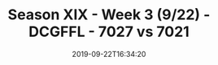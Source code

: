 ---
title: Season XIX - Week 3 (9/22) - DCGFFL - 7027 vs 7021
teams_score:
- team: 7027
  score: 7
- team: 7021
  score: 28
mvp: Ben, Derrick
game-ball: Joey, Kevin
sportsperson: Tony, Lindsay
season: 19
week: 3
date: '2019-09-22T16:34:20'
pageid: season-xix-week-3-9-22-7027-vs-7021
---